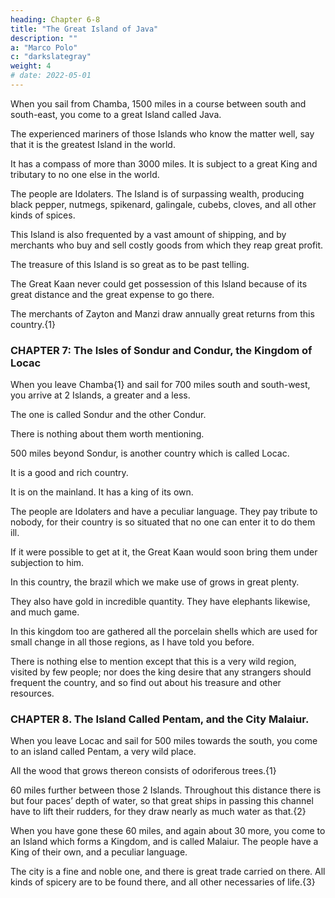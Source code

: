 ```yaml
---
heading: Chapter 6-8
title: "The Great Island of Java"
description: ""
a: "Marco Polo"
c: "darkslategray"
weight: 4
# date: 2022-05-01
---
```




When you sail from Chamba, 1500 miles in a course between south and south-east, you come to a great Island called Java. 

The experienced mariners of those Islands who know the matter well, say that it is the greatest Island in the world.

It has a compass of more than 3000 miles. It is subject to a great King and tributary to no one else in the world.

The people are Idolaters. The Island is of surpassing wealth, producing black pepper, nutmegs, spikenard, galingale, cubebs, cloves, and all other kinds of spices.

This Island is also frequented by a vast amount of shipping, and by merchants who buy and sell costly goods from which they reap great profit.

The treasure of this Island is so great as to be past telling.

The Great Kaan never could get possession of this Island because of its great distance and the great expense to go there. 

The merchants of Zayton and Manzi draw annually great returns from this country.{1}



### CHAPTER 7: The Isles of Sondur and Condur, the Kingdom of Locac

When you leave Chamba{1} and sail for 700 miles south and south-west, you arrive at 2 Islands, a greater and a less.

The one is called Sondur and the other Condur.

There is nothing about them worth mentioning.

500 miles beyond Sondur, is another country which is called Locac. 

It is a good and rich country.

It is on the mainland. It has a king of its own. 

The people are Idolaters and have a peculiar language. They pay tribute to nobody, for their country is so situated that no one can enter it to do them ill.

If it were possible to get at it, the Great Kaan would soon bring them under subjection to him.

In this country, the brazil which we make use of grows in great plenty.

They also have gold in incredible quantity. They have elephants likewise, and much game. 

In this kingdom too are gathered all the porcelain shells which are used for small change in all those regions, as I have told you before.

There is nothing else to mention except that this is a very wild region, visited by few people; nor does the king desire that any strangers should frequent the country, and so find out about his treasure and other resources.


### CHAPTER 8. The Island Called Pentam, and the City Malaiur.

When you leave Locac and sail for 500 miles towards the south, you come to an island called Pentam, a very wild place. 

All the wood that grows thereon consists of odoriferous trees.{1} 

<!-- There is no more to say about it; so let us sail about  -->

60 miles further between those 2 Islands. Throughout this distance there is but four paces’ depth of water, so that great ships in passing this channel have to lift their rudders, for they draw nearly as much water as that.{2}

When you have gone these 60 miles, and again about 30 more, you come to an Island which forms a Kingdom, and is called Malaiur. The people have a King of their own, and a peculiar language. 

The city is a fine and noble one, and there is great trade carried on there. All kinds of spicery are to be found there, and all other necessaries of life.{3}


